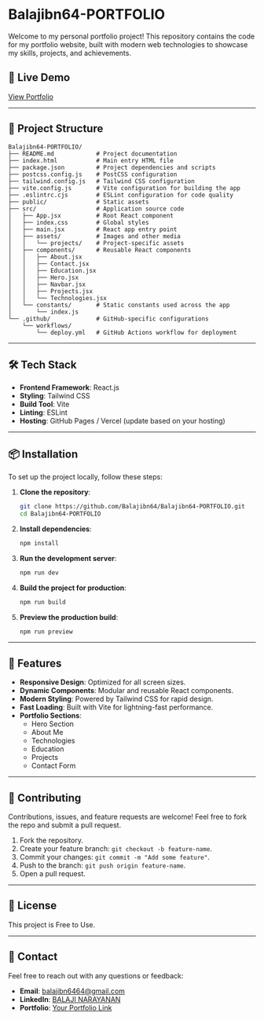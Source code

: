 
# Balajibn64-PORTFOLIO

Welcome to my personal portfolio project! This repository contains the code for my portfolio website, built with modern web technologies to showcase my skills, projects, and achievements.

## 🚀 Live Demo
[View Portfolio](https://balajibn64.github.io/PORTFOLIO/)

---

## 📁 Project Structure

```plaintext
Balajibn64-PORTFOLIO/
├── README.md            # Project documentation
├── index.html           # Main entry HTML file
├── package.json         # Project dependencies and scripts
├── postcss.config.js    # PostCSS configuration
├── tailwind.config.js   # Tailwind CSS configuration
├── vite.config.js       # Vite configuration for building the app
├── .eslintrc.cjs        # ESLint configuration for code quality
├── public/              # Static assets
├── src/                 # Application source code
│   ├── App.jsx          # Root React component
│   ├── index.css        # Global styles
│   ├── main.jsx         # React app entry point
│   ├── assets/          # Images and other media
│   │   └── projects/    # Project-specific assets
│   ├── components/      # Reusable React components
│   │   ├── About.jsx
│   │   ├── Contact.jsx
│   │   ├── Education.jsx
│   │   ├── Hero.jsx
│   │   ├── Navbar.jsx
│   │   ├── Projects.jsx
│   │   └── Technologies.jsx
│   └── constants/       # Static constants used across the app
│       └── index.js
└── .github/             # GitHub-specific configurations
    └── workflows/
        └── deploy.yml   # GitHub Actions workflow for deployment
```

---

## 🛠️ Tech Stack

- **Frontend Framework**: React.js
- **Styling**: Tailwind CSS
- **Build Tool**: Vite
- **Linting**: ESLint
- **Hosting**: GitHub Pages / Vercel (update based on your hosting)

---

## 📦 Installation

To set up the project locally, follow these steps:

1. **Clone the repository**:
   ```bash
   git clone https://github.com/Balajibn64/Balajibn64-PORTFOLIO.git
   cd Balajibn64-PORTFOLIO
   ```

2. **Install dependencies**:
   ```bash
   npm install
   ```

3. **Run the development server**:
   ```bash
   npm run dev
   ```

4. **Build the project for production**:
   ```bash
   npm run build
   ```

5. **Preview the production build**:
   ```bash
   npm run preview
   ```

---

## 🌟 Features

- **Responsive Design**: Optimized for all screen sizes.
- **Dynamic Components**: Modular and reusable React components.
- **Modern Styling**: Powered by Tailwind CSS for rapid design.
- **Fast Loading**: Built with Vite for lightning-fast performance.
- **Portfolio Sections**:
  - Hero Section
  - About Me
  - Technologies
  - Education
  - Projects
  - Contact Form

---

## 🤝 Contributing

Contributions, issues, and feature requests are welcome! Feel free to fork the repo and submit a pull request.

1. Fork the repository.
2. Create your feature branch: `git checkout -b feature-name`.
3. Commit your changes: `git commit -m "Add some feature"`.
4. Push to the branch: `git push origin feature-name`.
5. Open a pull request.

---

## 📜 License

This project is Free to Use.

---

## 📧 Contact

Feel free to reach out with any questions or feedback:

- **Email**: [balajibn6464@gmail.com](mailto:[balajibn6464@gmail.com)
- **LinkedIn**: [BALAJI NARAYANAN](https://www.linkedin.com/in/balaji64/)
- **Portfolio**: [Your Portfolio Link](https://balajibn64.github.io/PORTFOLIO/)
```
